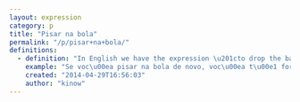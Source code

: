 ```yaml
---
layout: expression
category: p
title: "Pisar na bola"
permalink: "/p/pisar+na+bola/"
definitions:
  - definition: "In English we have the expression \u201cto drop the ball\u201d, in Portuguese we say \u201cto step on the ball\u201d. It can mean to screw something up or let someone down."
    example: "Se voc\u00ea pisar na bola de novo, voc\u00ea t\u00e1 fora do projeto.\r\nIf you drop the ball again, you\u2019re out of the project.\r\n\r\nEle pisou na bola feio com ela.\r\nHe let her down completely."
    created: "2014-04-29T16:56:03"
    author: "kinow"
---
```

